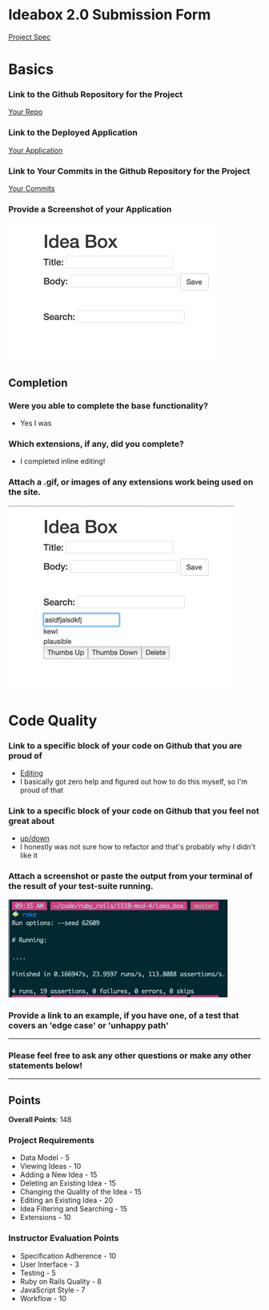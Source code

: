 # Ideabox 2.0 Submission Form
[Project Spec](https://github.com/turingschool/curriculum/blob/master/source/projects/revenge_of_idea_box.markdown)

# Basics

### Link to the Github Repository for the Project
[Your Repo](https://github.com/slotaj/idea_box)

### Link to the Deployed Application
[Your Application](http://slota-box.herokuapp.com/)

### Link to Your Commits in the Github Repository for the Project
[Your Commits](https://github.com/slotaj/idea_box/commits/master)

### Provide a Screenshot of your Application
![idea box](images/slota_idea_box.png)

## Completion

### Were you able to complete the base functionality?
* Yes I was

### Which extensions, if any, did you complete?
* I completed inline editing!

### Attach a .gif, or images of any extensions work being used on the site.
![Extension](images/slota_extension.png)

# Code Quality

### Link to a specific block of your code on Github that you are proud of
* [Editing](https://github.com/slotaj/idea_box/blob/master/app/assets/javascripts/edit-idea.js)
* I basically got zero help and figured out how to do this myself, so I'm proud of that

### Link to a specific block of your code on Github that you feel not great about
* [up/down](https://github.com/slotaj/idea_box/blob/master/app/assets/javascripts/down-idea.js)
* I honestly was not sure how to refactor and that's probably why I didn't like it

### Attach a screenshot or paste the output from your terminal of the result of your test-suite running.
![testing](images/slota_testing.png)

### Provide a link to an example, if you have one, of a test that covers an 'edge case' or 'unhappy path'

-----

### Please feel free to ask any other questions or make any other statements below!

---

## Points

**Overall Points**: 148

### Project Requirements

* Data Model - 5
* Viewing Ideas - 10
* Adding a New Idea - 15
* Deleting an Existing Idea - 15
* Changing the Quality of the Idea - 15
* Editing an Existing Idea - 20
* Idea Filtering and Searching - 15
* Extensions - 10

### Instructor Evaluation Points

* Specification Adherence - 10
* User Interface - 3
* Testing - 5
* Ruby on Rails Quality - 8
* JavaScript Style - 7
* Workflow - 10
